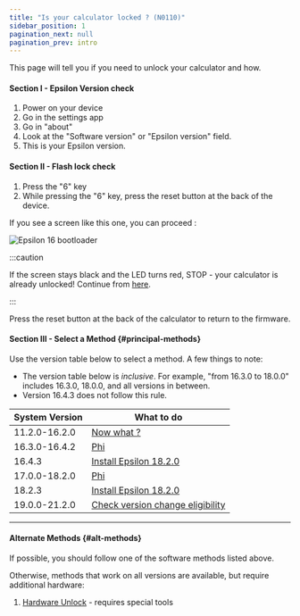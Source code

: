 ```yaml
---
title: "Is your calculator locked ? (N0110)"
sidebar_position: 1
pagination_next: null
pagination_prev: intro
---
```


This page will tell you if you need to unlock your calculator and how.

#### Section I - Epsilon Version check

1. Power on your device
2. Go in the settings app
3. Go in "about"
4. Look at the "Software version" or "Epsilon version" field.
5. This is your Epsilon version.

#### Section II - Flash lock check

1. Press the "6" key
2. While pressing the "6" key, press the reset button at the back of the device.

If you see a screen like this one, you can proceed :

![Epsilon 16 bootloader](/img/e16bl.png)

:::caution

If the screen stays black and the LED turns red, STOP - your calculator is already unlocked! Continue from [here](./n0110-unlocked).

:::

Press the reset button at the back of the calculator to return to the firmware.

#### Section III - Select a Method {#principal-methods}

Use the version table below to select a method. A few things to note:
  + The version table below is *inclusive*. For example, "from 16.3.0 to 18.0.0" includes 16.3.0, 18.0.0, and all versions in between.
  + Version 16.4.3 does not follow this rule.

| System Version | What to do                                                           |
|----------------|----------------------------------------------------------------------|
| 11.2.0-16.2.0  | [Now what ?](./n0110-unlocked)                                         |
| 16.3.0-16.4.2  | [Phi](./phi)                                                           |
| 16.4.3         | [Install Epsilon 18.2.0](./phi/install-epsilon-18-2-0)                     |
| 17.0.0-18.2.0  | [Phi](./phi)                                                           |
| 18.2.3         | [Install Epsilon 18.2.0](./phi/install-epsilon-18-2-0)                     |
| 19.0.0-21.2.0  | [Check version change eligibility](./phi/check-version-change-eligibility) |

---
#### Alternate Methods {#alt-methods}

If possible, you should follow one of the software methods listed above.

Otherwise, methods that work on all versions are available, but require additional hardware:

1. [Hardware Unlock](./hardware/n0110-hardware-unlock) - requires special tools
